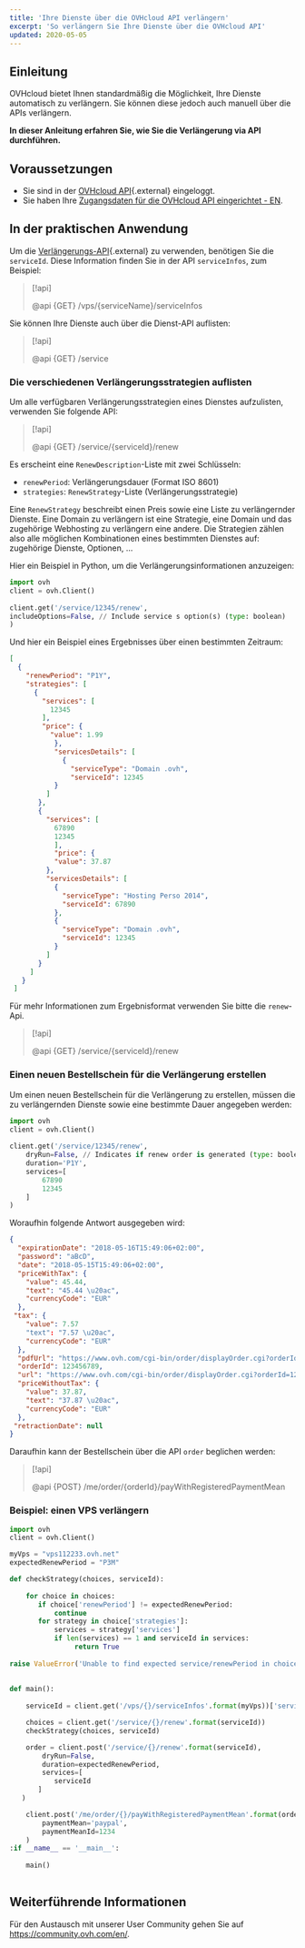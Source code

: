 ```yaml
---
title: 'Ihre Dienste über die OVHcloud API verlängern'
excerpt: 'So verlängern Sie Ihre Dienste über die OVHcloud API'
updated: 2020-05-05
---
```


## Einleitung

OVHcloud bietet Ihnen standardmäßig die Möglichkeit, Ihre Dienste automatisch zu verlängern. Sie können diese jedoch auch manuell über die APIs verlängern.

**In dieser Anleitung erfahren Sie, wie Sie die Verlängerung via API durchführen.**

## Voraussetzungen

- Sie sind in der [OVHcloud API](https://api.ovh.com/){.external} eingeloggt.
- Sie haben Ihre [Zugangsdaten für die OVHcloud API eingerichtet - EN](/pages/manage_and_operate/api/first-steps).

## In der praktischen Anwendung

Um die [Verlängerungs-API](https://api.ovh.com/console/#/service/{serviceId}/renew#GET){.external} zu verwenden, benötigen Sie die `serviceId`. Diese Information finden Sie in der API `serviceInfos`, zum Beispiel:

> [!api]
>
> @api {GET} /vps/{serviceName}/serviceInfos
>

Sie können Ihre Dienste auch über die Dienst-API auflisten:

> [!api]
>
> @api {GET} /service
>

### Die verschiedenen Verlängerungsstrategien auflisten

Um alle verfügbaren Verlängerungsstrategien eines Dienstes aufzulisten, verwenden Sie folgende API:

> [!api]
>
> @api {GET} /service/{serviceId}/renew
>

Es erscheint eine `RenewDescription`-Liste mit zwei Schlüsseln:
     
* `renewPeriod`: Verlängerungsdauer (Format ISO 8601)
* `strategies`: `RenewStrategy`-Liste (Verlängerungsstrategie)

Eine `RenewStrategy` beschreibt einen Preis sowie eine Liste zu verlängernder Dienste. Eine Domain zu verlängern ist eine Strategie, eine Domain und das zugehörige Webhosting zu verlängern eine andere. Die Strategien zählen also alle möglichen Kombinationen eines bestimmten Dienstes auf: zugehörige Dienste, Optionen, ...

Hier ein Beispiel in Python, um die Verlängerungsinformationen anzuzeigen:
     
```python
import ovh
client = ovh.Client()
     
client.get('/service/12345/renew',
includeOptions=False, // Include service s option(s) (type: boolean)
)
```
     
Und hier ein Beispiel eines Ergebnisses über einen bestimmten Zeitraum:
     
```json
[
  {
    "renewPeriod": "P1Y",
    "strategies": [
      {
        "services": [
          12345
        ],
        "price": {
          "value": 1.99
           },
           "servicesDetails": [
             {
               "serviceType": "Domain .ovh",
               "serviceId": 12345
           }
         ]
       },
       {
         "services": [
           67890
           12345
           ],
           "price": {
           "value": 37.87
         },
         "servicesDetails": [
           {
             "serviceType": "Hosting Perso 2014",
             "serviceId": 67890
           },
           {
             "serviceType": "Domain .ovh",
             "serviceId": 12345
           }
         ]
       }
     ]
   }
 ]
```

Für mehr Informationen zum Ergebnisformat verwenden Sie bitte die `renew`-Api.

> [!api]
>
> @api {GET} /service/{serviceId}/renew
>

 
### Einen neuen Bestellschein für die Verlängerung erstellen

Um einen neuen Bestellschein für die Verlängerung zu erstellen, müssen die zu verlängernden Dienste sowie eine bestimmte Dauer angegeben werden:     
     
```python
import ovh
client = ovh.Client()
 
client.get('/service/12345/renew',
    dryRun=False, // Indicates if renew order is generated (type: boolean)
    duration='P1Y',
    services=[
        67890
        12345
    ]
)
```

Woraufhin folgende Antwort ausgegeben wird:
     
```json
{
  "expirationDate": "2018-05-16T15:49:06+02:00",
  "password": "aBcD",
  "date": "2018-05-15T15:49:06+02:00",
  "priceWithTax": {
    "value": 45.44,
    "text": "45.44 \u20ac",
    "currencyCode": "EUR"
  },
 "tax": {
    "value": 7.57
    "text": "7.57 \u20ac",
    "currencyCode": "EUR"
  },
  "pdfUrl": "https://www.ovh.com/cgi-bin/order/displayOrder.cgi?orderId=123456789&orderPassword=aBcD",
  "orderId": 123456789,
  "url": "https://www.ovh.com/cgi-bin/order/displayOrder.cgi?orderId=123456789&orderPassword=aBcD",
  "priceWithoutTax": {
    "value": 37.87,
    "text": "37.87 \u20ac",
    "currencyCode": "EUR"
  },
 "retractionDate": null
}
```

Daraufhin kann der Bestellschein über die API `order` beglichen werden:

     
> [!api]
>
> @api {POST} /me/order/{orderId}/payWithRegisteredPaymentMean
>

### Beispiel: einen VPS verlängern

```python
import ovh
client = ovh.Client()

myVps = "vps112233.ovh.net"
expectedRenewPeriod = "P3M"

def checkStrategy(choices, serviceId):
     
    for choice in choices:
       if choice['renewPeriod'] != expectedRenewPeriod:
           continue
       for strategy in choice['strategies']:
           services = strategy['services']
           if len(services) == 1 and serviceId in services:
                return True
     
raise ValueError('Unable to find expected service/renewPeriod in choices')
     
     
def main():
     
    serviceId = client.get('/vps/{}/serviceInfos'.format(myVps))['serviceId']

    choices = client.get('/service/{}/renew'.format(serviceId))
    checkStrategy(choices, serviceId)

    order = client.post('/service/{}/renew'.format(serviceId),
        dryRun=False,
        duration=expectedRenewPeriod,
        services=[
           serviceId
       ]
   )

    client.post('/me/order/{}/payWithRegisteredPaymentMean'.format(order['orderId']),
        paymentMean='paypal',
        paymentMeanId=1234
    )
:if __name__ == '__main__':
 
    main()
 
```

## Weiterführende Informationen

Für den Austausch mit unserer User Community gehen Sie auf <https://community.ovh.com/en/>.